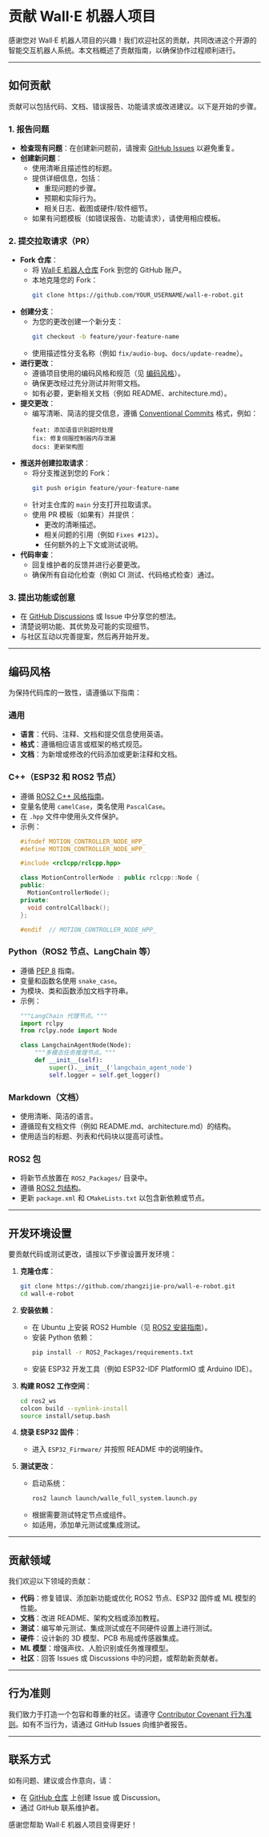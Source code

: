 # 贡献 Wall·E 机器人项目

感谢您对 Wall·E 机器人项目的兴趣！我们欢迎社区的贡献，共同改进这个开源的智能交互机器人系统。本文档概述了贡献指南，以确保协作过程顺利进行。

---

## 如何贡献

贡献可以包括代码、文档、错误报告、功能请求或改进建议。以下是开始的步骤。

### 1. 报告问题
- **检查现有问题**：在创建新问题前，请搜索 [GitHub Issues](https://github.com/zhangzijie-pro/wall-e-robot/issues) 以避免重复。
- **创建新问题**：
  - 使用清晰且描述性的标题。
  - 提供详细信息，包括：
    - 重现问题的步骤。
    - 预期和实际行为。
    - 相关日志、截图或硬件/软件细节。
  - 如果有问题模板（如错误报告、功能请求），请使用相应模板。

### 2. 提交拉取请求（PR）
- **Fork 仓库**：
  - 将 [Wall·E 机器人仓库](https://github.com/zhangzijie-pro/wall-e-robot) Fork 到您的 GitHub 账户。
  - 本地克隆您的 Fork：
    ```bash
    git clone https://github.com/YOUR_USERNAME/wall-e-robot.git
    ```
- **创建分支**：
  - 为您的更改创建一个新分支：
    ```bash
    git checkout -b feature/your-feature-name
    ```
  - 使用描述性分支名称（例如 `fix/audio-bug`、`docs/update-readme`）。
- **进行更改**：
  - 遵循项目使用的编码风格和规范（见 [编码风格](#编码风格)）。
  - 确保更改经过充分测试并附带文档。
  - 如有必要，更新相关文档（例如 README、architecture.md）。
- **提交更改**：
  - 编写清晰、简洁的提交信息，遵循 [Conventional Commits](https://www.conventionalcommits.org/) 格式，例如：
    ```
    feat: 添加语音识别超时处理
    fix: 修复伺服控制器内存泄漏
    docs: 更新架构图
    ```
- **推送并创建拉取请求**：
  - 将分支推送到您的 Fork：
    ```bash
    git push origin feature/your-feature-name
    ```
  - 针对主仓库的 `main` 分支打开拉取请求。
  - 使用 PR 模板（如果有）并提供：
    - 更改的清晰描述。
    - 相关问题的引用（例如 `Fixes #123`）。
    - 任何额外的上下文或测试说明。
- **代码审查**：
  - 回复维护者的反馈并进行必要更改。
  - 确保所有自动化检查（例如 CI 测试、代码格式检查）通过。

### 3. 提出功能或创意
- 在 [GitHub Discussions](https://github.com/zhangzijie-pro/wall-e-robot/discussions) 或 Issue 中分享您的想法。
- 清楚说明功能、其优势及可能的实现细节。
- 与社区互动以完善提案，然后再开始开发。

---

## 编码风格

为保持代码库的一致性，请遵循以下指南：

### 通用
- **语言**：代码、注释、文档和提交信息使用英语。
- **格式**：遵循相应语言或框架的格式规范。
- **文档**：为新增或修改的代码添加或更新注释和文档。

### C++（ESP32 和 ROS2 节点）
- 遵循 [ROS2 C++ 风格指南](https://docs.ros.org/en/humble/Contributing/Code-Style-Guidelines.html#cpp)。
- 变量名使用 `camelCase`，类名使用 `PascalCase`。
- 在 `.hpp` 文件中使用头文件保护。
- 示例：
  ```cpp
  #ifndef MOTION_CONTROLLER_NODE_HPP_
  #define MOTION_CONTROLLER_NODE_HPP_

  #include <rclcpp/rclcpp.hpp>

  class MotionControllerNode : public rclcpp::Node {
  public:
    MotionControllerNode();
  private:
    void controlCallback();
  };

  #endif  // MOTION_CONTROLLER_NODE_HPP_
  ```

### Python（ROS2 节点、LangChain 等）
- 遵循 [PEP 8](https://www.python.org/dev/peps/pep-0008/) 指南。
- 变量和函数名使用 `snake_case`。
- 为模块、类和函数添加文档字符串。
- 示例：
  ```python
  """LangChain 代理节点。"""
  import rclpy
  from rclpy.node import Node

  class LangchainAgentNode(Node):
      """多模态任务推理节点。"""
      def __init__(self):
          super().__init__('langchain_agent_node')
          self.logger = self.get_logger()
  ```

### Markdown（文档）
- 使用清晰、简洁的语言。
- 遵循现有文档文件（例如 README.md、architecture.md）的结构。
- 使用适当的标题、列表和代码块以提高可读性。

### ROS2 包
- 将新节点放置在 `ROS2_Packages/` 目录中。
- 遵循 [ROS2 包结构](https://docs.ros.org/en/humble/Tutorials/Beginner-Client-Libraries/Creating-Your-First-ROS2-Package.html)。
- 更新 `package.xml` 和 `CMakeLists.txt` 以包含新依赖或节点。

---

## 开发环境设置

要贡献代码或测试更改，请按以下步骤设置开发环境：

1. **克隆仓库**：
   ```bash
   git clone https://github.com/zhangzijie-pro/wall-e-robot.git
   cd wall-e-robot
   ```

2. **安装依赖**：
   - 在 Ubuntu 上安装 ROS2 Humble（见 [ROS2 安装指南](https://docs.ros.org/en/humble/Installation.html)）。
   - 安装 Python 依赖：
     ```bash
     pip install -r ROS2_Packages/requirements.txt
     ```
   - 安装 ESP32 开发工具（例如 ESP32-IDF PlatformIO 或 Arduino IDE）。

3. **构建 ROS2 工作空间**：
   ```bash
   cd ros2_ws
   colcon build --symlink-install
   source install/setup.bash
   ```

4. **烧录 ESP32 固件**：
   - 进入 `ESP32_Firmware/` 并按照 README 中的说明操作。

5. **测试更改**：
   - 启动系统：
     ```bash
     ros2 launch launch/walle_full_system.launch.py
     ```
   - 根据需要测试特定节点或组件。
   - 如适用，添加单元测试或集成测试。

---

## 贡献领域

我们欢迎以下领域的贡献：
- **代码**：修复错误、添加新功能或优化 ROS2 节点、ESP32 固件或 ML 模型的性能。
- **文档**：改进 README、架构文档或添加教程。
- **测试**：编写单元测试、集成测试或在不同硬件设置上进行测试。
- **硬件**：设计新的 3D 模型、PCB 布局或传感器集成。
- **ML 模型**：增强声纹、人脸识别或任务推理模型。
- **社区**：回答 Issues 或 Discussions 中的问题，或帮助新贡献者。

---

## 行为准则

我们致力于打造一个包容和尊重的社区。请遵守 [Contributor Covenant 行为准则](https://www.contributor-covenant.org/version/2/1/code_of_conduct/)。如有不当行为，请通过 GitHub Issues 向维护者报告。

---

## 联系方式

如有问题、建议或合作意向，请：
- 在 [GitHub 仓库](https://github.com/zhangzijie-pro/wall-e-robot) 上创建 Issue 或 Discussion。
- 通过 GitHub 联系维护者。

感谢您帮助 Wall·E 机器人项目变得更好！